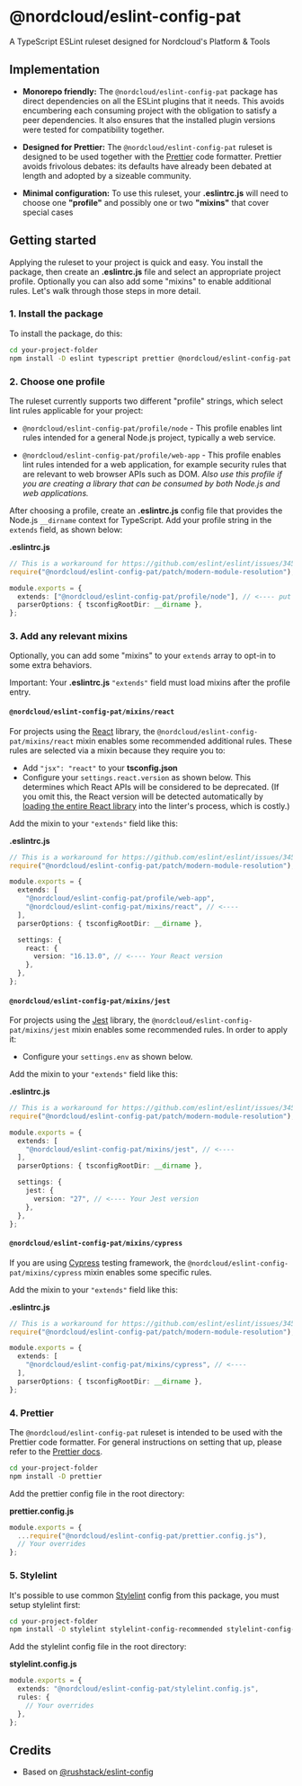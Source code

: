 # @nordcloud/eslint-config-pat

A TypeScript ESLint ruleset designed for Nordcloud's Platform & Tools

## Implementation

- **Monorepo friendly:** The `@nordcloud/eslint-config-pat` package has direct dependencies on all the ESLint plugins
  that it needs. This avoids encumbering each consuming project with the obligation to satisfy a peer dependencies.
  It also ensures that the installed plugin versions were tested for compatibility together.

- **Designed for Prettier:** The `@nordcloud/eslint-config-pat` ruleset is designed to be used together with
  the [Prettier](https://prettier.io/) code formatter.
  Prettier avoids frivolous debates: its defaults have already been debated
  at length and adopted by a sizeable community.

- **Minimal configuration:** To use this ruleset, your **.eslintrc.js** will need to choose one **"profile"**
  and possibly one or two **"mixins"** that cover special cases

## Getting started

Applying the ruleset to your project is quick and easy. You install the package, then create an **.eslintrc.js** file
and select an appropriate project profile. Optionally you can also add some "mixins" to enable additional rules.
Let's walk through those steps in more detail.

### 1. Install the package

To install the package, do this:

```sh
cd your-project-folder
npm install -D eslint typescript prettier @nordcloud/eslint-config-pat
```

### 2. Choose one profile

The ruleset currently supports two different "profile" strings, which select lint rules applicable for
your project:

- `@nordcloud/eslint-config-pat/profile/node` - This profile enables lint rules intended for a general Node.js project,
  typically a web service.

- `@nordcloud/eslint-config-pat/profile/web-app` - This profile enables lint rules intended for a web application, for
  example security rules that are relevant to web browser APIs such as DOM.
  _Also use this profile if you are creating a library that can be consumed by both Node.js and web applications._

After choosing a profile, create an **.eslintrc.js** config file that provides the Node.js `__dirname` context
for TypeScript. Add your profile string in the `extends` field, as shown below:

**.eslintrc.js**

```ts
// This is a workaround for https://github.com/eslint/eslint/issues/3458
require("@nordcloud/eslint-config-pat/patch/modern-module-resolution");

module.exports = {
  extends: ["@nordcloud/eslint-config-pat/profile/node"], // <---- put your profile string here
  parserOptions: { tsconfigRootDir: __dirname },
};
```

### 3. Add any relevant mixins

Optionally, you can add some "mixins" to your `extends` array to opt-in to some extra behaviors.

Important: Your **.eslintrc.js** `"extends"` field must load mixins after the profile entry.

#### `@nordcloud/eslint-config-pat/mixins/react`

For projects using the [React](https://reactjs.org/) library, the `@nordcloud/eslint-config-pat/mixins/react` mixin
enables some recommended additional rules. These rules are selected via a mixin because they require you to:

- Add `"jsx": "react"` to your **tsconfig.json**
- Configure your `settings.react.version` as shown below. This determines which React APIs will be considered
  to be deprecated. (If you omit this, the React version will be detected automatically by
  [loading the entire React library](https://github.com/yannickcr/eslint-plugin-react/blob/4da74518bd78f11c9c6875a159ffbae7d26be693/lib/util/version.js#L23)
  into the linter's process, which is costly.)

Add the mixin to your `"extends"` field like this:

**.eslintrc.js**

```ts
// This is a workaround for https://github.com/eslint/eslint/issues/3458
require("@nordcloud/eslint-config-pat/patch/modern-module-resolution");

module.exports = {
  extends: [
    "@nordcloud/eslint-config-pat/profile/web-app",
    "@nordcloud/eslint-config-pat/mixins/react", // <----
  ],
  parserOptions: { tsconfigRootDir: __dirname },

  settings: {
    react: {
      version: "16.13.0", // <---- Your React version
    },
  },
};
```

#### `@nordcloud/eslint-config-pat/mixins/jest`

For projects using the [Jest](https://jestjs.io/) library, the `@nordcloud/eslint-config-pat/mixins/jest` mixin
enables some recommended rules. In order to apply it:

- Configure your `settings.env` as shown below.

Add the mixin to your `"extends"` field like this:

**.eslintrc.js**

```ts
// This is a workaround for https://github.com/eslint/eslint/issues/3458
require("@nordcloud/eslint-config-pat/patch/modern-module-resolution");

module.exports = {
  extends: [
    "@nordcloud/eslint-config-pat/mixins/jest", // <----
  ],
  parserOptions: { tsconfigRootDir: __dirname },

  settings: {
    jest: {
      version: "27", // <---- Your Jest version
    },
  },
};
```

#### `@nordcloud/eslint-config-pat/mixins/cypress`

If you are using [Cypress](https://www.cypress.io/) testing framework, the `@nordcloud/eslint-config-pat/mixins/cypress` mixin
enables some specific rules.

Add the mixin to your `"extends"` field like this:

**.eslintrc.js**

```ts
// This is a workaround for https://github.com/eslint/eslint/issues/3458
require("@nordcloud/eslint-config-pat/patch/modern-module-resolution");

module.exports = {
  extends: [
    "@nordcloud/eslint-config-pat/mixins/cypress", // <----
  ],
  parserOptions: { tsconfigRootDir: __dirname },
};
```

### 4. Prettier

The `@nordcloud/eslint-config-pat` ruleset is intended to be used with the Prettier code formatter. For general
instructions on setting that up, please refer to the [Prettier docs](https://prettier.io/docs/en/index.html).

```sh
cd your-project-folder
npm install -D prettier
```

Add the prettier config file in the root directory:

**prettier.config.js**

```ts
module.exports = {
  ...require("@nordcloud/eslint-config-pat/prettier.config.js"),
  // Your overrides
};
```

### 5. Stylelint

It's possible to use common [Stylelint](https://stylelint.io/) config from this package, you must setup stylelint first:

```sh
cd your-project-folder
npm install -D stylelint stylelint-config-recommended stylelint-config-styled-components stylelint-processor-styled-components
```

Add the stylelint config file in the root directory:

**stylelint.config.js**

```ts
module.exports = {
  extends: "@nordcloud/eslint-config-pat/stylelint.config.js",
  rules: {
    // Your overrides
  },
};
```

## Credits

- Based on [@rushstack/eslint-config](https://github.dev/microsoft/rushstack/tree/master/stack/eslint-config)
